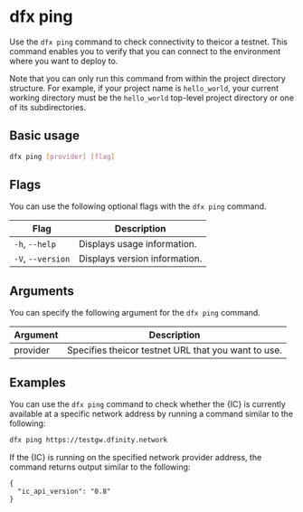 # dfx ping

Use the `dfx ping` command to check connectivity to theicor a testnet. This command enables you to verify that you can connect to the environment where you want to deploy to.

Note that you can only run this command from within the project directory structure. For example, if your project name is `hello_world`, your current working directory must be the `hello_world` top-level project directory or one of its subdirectories.

## Basic usage

``` bash
dfx ping [provider] [flag]
```

## Flags

You can use the following optional flags with the `dfx ping` command.

| Flag              | Description                   |
|-------------------|-------------------------------|
| `-h`, `--help`    | Displays usage information.   |
| `-V`, `--version` | Displays version information. |

## Arguments

You can specify the following argument for the `dfx ping` command.

| Argument | Description                                                   |
|----------|---------------------------------------------------------------|
| provider | Specifies theicor testnet URL that you want to use. |

## Examples

You can use the `dfx ping` command to check whether the {IC} is currently available at a specific network address by running a command similar to the following:

``` bash
dfx ping https://testgw.dfinity.network
```

If the {IC} is running on the specified network provider address, the command returns output similar to the following:

    {
      "ic_api_version": "0.8"
    }
